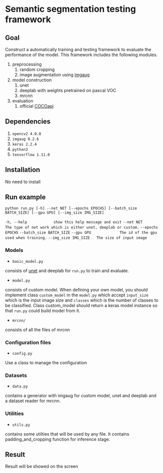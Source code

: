 # Semantic segmentation testing framework
## Goal
Construct a automatically training and testing framework to evaluate the performance of the model.
This framework includes the following modules.
1. preprocessing
    1. random cropping
    2. image augmentation using [imgaug](https://github.com/aleju/imgaug)
2. model construction
    1. unet
    2. deeplab with weights pretrained on pascal VOC
    3. mrcnn
3. evaluation
    1. official [COCOapi](https://github.com/cocodataset/cocoapi)

## Dependencies
1. `opencv2 4.0.0`
2. `imgaug 0.2.6`
3. `keras 2.2.4`
4. `python3`
5. `tensorflow 1.11.0`

## Installation
No need to install

## Run example
`python run.py [-h] --net NET [--epochs EPOCHS] [--batch_size BATCH_SIZE] [--gpu GPU] [--img_size IMG_SIZE]`

`-h, --help            show this help message and exit`
  `--net NET             The type of net work which is either unet, deeplab or custom.`
  `--epochs EPOCHS`
  `--batch_size BATCH_SIZE`
  `--gpu GPU             The id of the gpu used when training.`
  `--img_size IMG_SIZE   The size of input image`

### Models
* `basic_model.py`

consists of [unet](https://github.com/zhixuhao/unet) and deeplab for `run.py` to train and evaluate.

* `model.py`

consists of custom model.
When defining your own model, you should implement class `custom_model` in the `model.py` which accept `input_size` which is the input image size and `classes` which is the number of classes to be classified. Class custom_model should return a keras model instance so that `run.py` could build model from it.

* `mrcnn/`

consists of all the files of mrcnn


### Configuration files
* `config.py`

Use a class to manage the configuration

### Datasets
* `data.py`

contains a generator with imgaug for custom model, unet and deeplab and a dataset reader for mrcnn.

### Utilities
* `utils.py`

contains some utilties that will be used by any file. It contains padding_and_cropping function for inference stage.

## Result
Result will be showed on the screen


